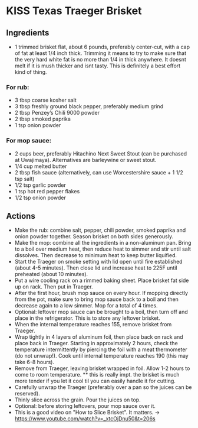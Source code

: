 # KISS Texas Traeger Brisket

## Ingredients
* 1 trimmed brisket flat, about 6 pounds, preferably center-cut, with a cap of fat at least 1/4 inch thick.  Trimming it means to try to make sure that the very hard white fat is no more than 1/4 in thick anywhere. It doesnt melt if it is mush thicker and isnt tasty. This is definitely a best effort kind of thing.
### For rub:
* 3 tbsp coarse kosher salt
* 3 tbsp freshly ground black pepper, preferably medium grind
* 2 tbsp Penzey’s Chili 9000 powder
* 2 tbsp smoked paprika
* 1 tsp onion powder
 
### For mop sauce:
 
* 2 cups beer, preferably Hitachino Next Sweet Stout (can be purchased at Uwajimaya). Alternatives are barleywine or sweet stout.
* 1/4 cup melted butter
* 2 tbsp fish sauce (alternatively, can use Worcestershire sauce + 1 1/2 tsp salt)
* 1/2 tsp garlic powder
* 1 tsp hot red pepper flakes
* 1/2 tsp onion powder


## Actions
* Make the rub: combine salt, pepper, chili powder, smoked paprika and onion powder together. Season brisket on both sides generously.
* Make the mop: combine all the ingredients in a non-aluminum pan. Bring to a boil over medium heat, then reduce heat to simmer and stir until salt dissolves. Then decrease to minimum heat to keep butter liquified.
* Start the Traeger on smoke setting with lid open until fire established (about 4-5 minutes). Then close lid and increase heat to 225F until preheated (about 10 minutes).
* Put a wire cooling rack on a rimmed baking sheet.  Place brisket fat side up on rack. Then put in Traeger.
* After the first hour, brush mop sauce on every hour. If mopping directly from the pot, make sure to bring mop sauce back to a boil and then decrease again to a low simmer. Mop for a total of 4 times.
* Optional: leftover mop sauce can be brought to a boil, then turn off and place in the refrigerator. This is to store any leftover brisket.
* When the internal temperature reaches 155, remove brisket from Traeger.
* Wrap tightly in 4 layers of aluminum foil, then place back on rack and place back in Traeger. Starting in approximately 2 hours, check the temperature intermittently by piercing the foil with a meat thermometer (do not unwrap!). Cook until internal temperature reaches 190 (this may take 6-8 hours).
* Remove from Traeger, leaving brisket wrapped in foil. Allow 1-2 hours to come to room temperature.
** this is really impt. the brisket is much more tender if you let it cool til you can easily handle it for cutting.
* Carefully unwrap the Traeger (preferably over a pan so the juices can be reserved).
* Thinly slice across the grain. Pour the juices on top. 
* Optional: before storing leftovers, pour mop sauce over it. 
* This is a good video on "How to Slice Brisket". It matters. -> https://www.youtube.com/watch?v=_xtcOjDnu50&t=206s
